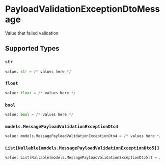 # PayloadValidationExceptionDtoMessage

Value that failed validation


## Supported Types

### `str`

```python
value: str = /* values here */
```

### `float`

```python
value: float = /* values here */
```

### `bool`

```python
value: bool = /* values here */
```

### `models.MessagePayloadValidationExceptionDto4`

```python
value: models.MessagePayloadValidationExceptionDto4 = /* values here */
```

### `List[Nullable[models.MessagePayloadValidationExceptionDto5]]`

```python
value: List[Nullable[models.MessagePayloadValidationExceptionDto5]] = /* values here */
```

